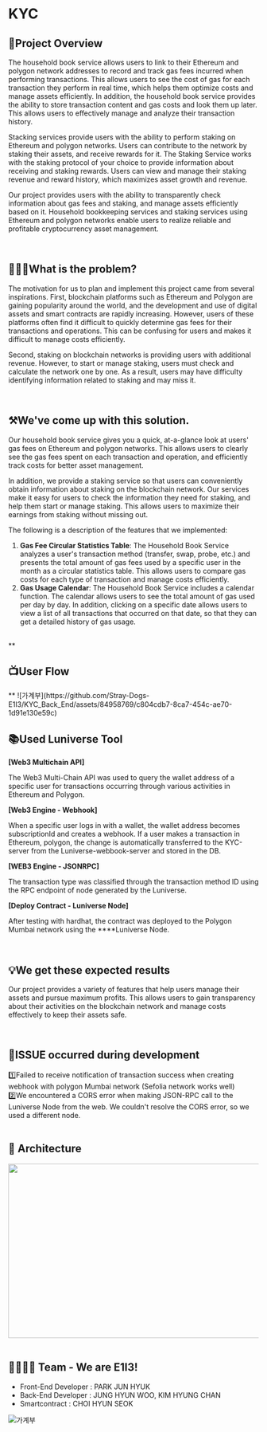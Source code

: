 # KYC
<h2>💎Project Overview</h2>

 The household book service allows users to link to their Ethereum and polygon network addresses to record and track gas fees incurred when performing transactions. This allows users to see the cost of gas for each transaction they perform in real time, which helps them optimize costs and manage assets efficiently. In addition, the household book service provides the ability to store transaction content and gas costs and look them up later. This allows users to effectively manage and analyze their transaction history.

 Stacking services provide users with the ability to perform staking on Ethereum and polygon networks. Users can contribute to the network by staking their assets, and receive rewards for it. The Staking Service works with the staking protocol of your choice to provide information about receiving and staking rewards. Users can view and manage their staking revenue and reward history, which maximizes asset growth and revenue.

 Our project provides users with the ability to transparently check information about gas fees and staking, and manage assets efficiently based on it. Household bookkeeping services and staking services using Ethereum and polygon networks enable users to realize reliable and profitable cryptocurrency asset management.

<br />
<h2>💁🏻‍♂️What is the problem?</h2>

 The motivation for us to plan and implement this project came from several inspirations. First, blockchain platforms such as Ethereum and Polygon are gaining popularity around the world, and the development and use of digital assets and smart contracts are rapidly increasing. However, users of these platforms often find it difficult to quickly determine gas fees for their transactions and operations. This can be confusing for users and makes it difficult to manage costs efficiently.

 Second, staking on blockchain networks is providing users with additional revenue. However, to start or manage staking, users must check and calculate the network one by one. As a result, users may have difficulty identifying information related to staking and may miss it.

<br />
<h2>⚒️We've come up with this solution.</h2>

Our household book service gives you a quick, at-a-glance look at users' gas fees on Ethereum and polygon networks. This allows users to clearly see the gas fees spent on each transaction and operation, and efficiently track costs for better asset management.

In addition, we provide a staking service so that users can conveniently obtain information about staking on the blockchain network. Our services make it easy for users to check the information they need for staking, and help them start or manage staking. This allows users to maximize their earnings from staking without missing out.

The following is a description of the features that we implemented:

1. **Gas Fee Circular Statistics Table**: The Household Book Service analyzes a user's transaction method (transfer, swap, probe, etc.) and presents the total amount of gas fees used by a specific user in the month as a circular statistics table. This allows users to compare gas costs for each type of transaction and manage costs efficiently.
2. **Gas Usage Calendar**: The Household Book Service includes a calendar function. The calendar allows users to see the total amount of gas used per day by day. In addition, clicking on a specific date allows users to view a list of all transactions that occurred on that date, so that they can get a detailed history of gas usage.

<br />
**<h2>📺User Flow</h2>**
![가계부](https://github.com/Stray-Dogs-E1I3/KYC_Back_End/assets/84958769/c804cdb7-8ca7-454c-ae70-1d91e130e59c)

<br />
<h2>📚Used Luniverse Tool</h2>

**[Web3 Multichain API]**

The Web3 Multi-Chain API was used to query the wallet address of a specific user for transactions occurring through various activities in Ethereum and Polygon.

**[Web3 Engine - Webhook]**

When a specific user logs in with a wallet, the wallet address becomes subscriptionId and creates a webhook. If a user makes a transaction in Ethereum, polygon, the change is automatically transferred to the KYC-server from the Luniverse-webbook-server and stored in the DB.

**[WEB3 Engine - JSONRPC]**

The transaction type was classified through the transaction method ID using the RPC endpoint of node generated by the Luniverse.

**[Deploy Contract - Luniverse Node]**

After testing with hardhat, the contract was deployed to the Polygon Mumbai network using the ****Luniverse Node.

<br />
<h2>💡We get these expected results</h2>

 Our project provides a variety of features that help users manage their assets and pursue maximum profits. This allows users to gain transparency about their activities on the blockchain network and manage costs effectively to keep their assets safe.

<br />
<h2>🚨ISSUE occurred during development</h2>
1️⃣Failed to receive notification of transaction success when creating webhook with polygon Mumbai network (Sefolia network works well)
<br />
2️⃣We encountered a CORS error when making JSON-RPC call to the Luniverse Node from the web. We couldn't resolve the CORS error, so we used a different node.
<br /><br />

<h2>🎨 Architecture</h2>
<img src="https://github.com/Stray-Dogs-E1I3/KYC_Front-end/assets/89543695/1b16ffcb-ca75-461d-b8b4-057d4ce9b19f" width="550px" height="350px" />
<br /><br />

<h2>👨‍👨‍👦‍👦 Team - We are E1I3!</h2>

- Front-End Developer : PARK JUN HYUK
- Back-End Developer : JUNG HYUN WOO, KIM HYUNG CHAN
- Smartcontract : CHOI HYUN SEOK


![가계부](https://github.com/Stray-Dogs-E1I3/KYC_Back_End/assets/84958769/c804cdb7-8ca7-454c-ae70-1d91e130e59c)
